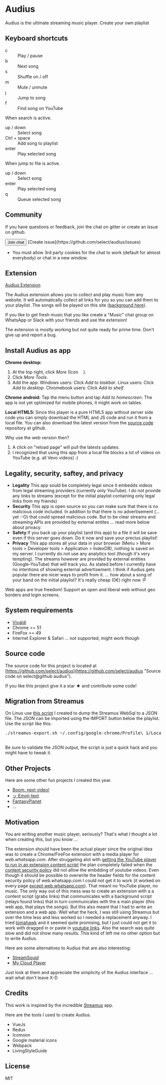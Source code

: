 # Audius

Audius is the ultimate streaming music player. Create your own playlist

## Keyboard shortcuts

<dl>
	<dt>c</dt>
	<dd>Play / pause</dd>
	<dt>b</dt>
	<dd>Next song</dd>
	<dt>s</dt>
	<dd>Shuffle on / off</dd>
	<dt>m</dt>
	<dd>Mute / unmute</dd>
	<dt>j</dt>
	<dd>Jump to song</dd>
	<dt>f</dt>
	<dd>Find song on YouTube</dd>
</dl>

When search is active.

<dl>
	<dt>up / down</dt>
	<dd>Select song</dd>
	<dt>Ctrl + space</dt>
	<dd>Add song to playlist</dd>
	<dt>enter</dt>
	<dd>Play selected song</dd>
</dl>

When jump to file is active.

<dl>
	<dt>up / down</dt>
	<dd>Select song</dd>
	<dt>enter</dt>
	<dd>Play selected song</dd>
	<dt>q</dt>
	<dd>Queue selected song</dd>
</dl>

## Community

If you have questions or feedback, join the chat on gitter or create an issue on github.  

<div class="about-player__community-btns"><button class="button btn--blue gitter-chat" v-on:click="openGitter">Join chat</button> [Create issue](https://github.com/select/audius/issues)</div>

* You must allow 3rd party cookies for the chat to work (default for almost everybody) or chat in a new window.

## Extension

[Audius Extension](https://chrome.google.com/webstore/detail/audius/ekpajajepcojhnjmlibfbjmdjcafajoh)

The Audius extension allows you to collect and play music from any website. It will automatically collect all links for you so you can add them to your playlist. The songs will be played on this site ([background here](#motivation)).

If you like to get fresh music that you like create a "Music" chat group on WhatsApp or Slack with your friends and use the extension!

The extension is mostly working but not quite ready for prime time. Don't give up and report a bug.

## Install Audius as app

**Chrome desktop:**

1.  At the top right, click _More_ (Icon <span class="wmp-icon-more_vert" style="font-size: .7em; display: inline-block; height: 1em; width: 1.3em"></span>).
2.  Click _More Tools_.
3.  Add the app:
    Windows users: Click _Add to taskbar_.
    Linux users: Click _Add to desktop_.
    Chromebook users: Click _Add to shelf_.

**Chrome android:**
Tap the menu button and tap _Add to homescreen_. The app is not yet optimized for mobile phones, it might work on tables.

**Local HTML5:**
Since this player is a pure HTML5 app without server side code you can simply download the HTML and JS code and run it from a local file. You can also download the latest version from the [source code](#source-code) repository at github.

Why use the web version then?

1.  A click on "reload page" will pull the latests updates.
2.  I recognized that using this app from a local file blocks a lot of videos on YouTube (e.g. all Vevo videos) :(

## Legality, security, saftey, and privacy

*   **Legality** This app sould be completely legal since it embedds videos from legal streaming providers (currently only YouTube). I do not provide any links to streams (except for the initial playlist containing only legal links from my friends)
*   **Security** This app is open source so you can make sure that there is no malicious code included. In addition to that there is no advertisement (... yet :-O) that could spread malicious code. But to be clear streams and streaming APIs are provided by external entites ... read more below about privacy.
*   **Safety** If you back up your playlist (and this app) to a file it will be save even if this server goes down. Do it now and save your precius playlist!
*   **Privacy** This app stores all your data in your browser (Menu > More tools > Developer tools > Application > IndexDB), nothing is saved on my server. I currently do not use any analytics tool (though it's very tempting). The streams however are provided by external entities (Google-YouTube) that will track you. As stated before I currently have no intentions of showing external advertisement. I think if Audius gets popular there are nicer ways to profit from it. ... how about a song of your band on the initial playlist? It's really cheap (0€) right now :P

Web apps are true freedom! Support an open and liberal web without geo borders and login screens.

## System requirements

*   [Vivaldi](https://vivaldi.com/download/)
*   Chrome >= 51
*   FireFox >= 49
*   Internet Explorer & Safari ... not supported, might work though

## Source code

The source code for this project is located at [https://github.com/select/audius](https://github.com/select/audius "Source code on select@github audius").

If you like this project give it a star ★ and contribute some code!

## Migration from Streamus

On Linux use [this script](https://github.com/select/audius/blob/master/src/scripts/streamus-export.sh) I created to dump the Streamus WebSql to a JSON file. The JSON can be imported using the IMPORT button below the playlist. Use the script like this:

<pre>./streamus-export.sh ~/.config/google-chrome/Profile\ 1/Local\ Storage/chrome-extension_jbnkffmindojffecdhbbmekbmkkfpmjd_0.localstorage
    </pre>

Be sure to validate the JSON output, the script is just a quick hack and you might have to tweak it.

## Other Projects

Here are some other fun projects I created this year.

*   [Boom, next video!](https://github.com/select/boomnext/)
*   [ッ Emoji-text](http://emoji-text.com/)
*   [FantasyPlanet](https://www.fantasyplanet.de/)
*   ...

## Motivation

You are writing another music player, seriously? That's what I thought a lot when creating this, but you know ...

The extension should have been the actual player since the original idea was to create a Chrome/FireFox extension with a media player for _web.whatsapp.com_. After struggeling alot with [getting the YouTube player to run in an extension content script](https://stackoverflow.com/questions/40309872/youtube-video-in-chrome-extension-content-script) the plan completely failed when the [content security policy](https://content-security-policy.com/) did not allow the embdding of youtube videos. Even though it should be possible to overwrite the header fields for the content security policy of web.whatsapp.com I could not get it to work (it worked on every page [except web.whatsapp.com](https://stackoverflow.com/questions/40322156/chrome-extension-can-not-get-header-with-onheadersreceived)). That meant no YouTube player, no music. The only way out of this mess was to create an extension with a a content script (grabs links) that communicates with a background script (relays found links) that in turn communicates with the a main player (this web app, that plays the songs). But this also meant that I had to write an extension and a web app. Well what the heck, I was still using Streamus but over the time less and less worked so I needed a replacement anyway. I tried [tomahawk](https://www.tomahawk-player.org/) and it seemed quite promising, but I just could not get it to work with dragged in or paste in [youtube links](https://github.com/tomahawk-player/tomahawk-resolvers/issues/126). Also the search was quite slow and did not show many results. This kind of left me no other option but to write Audius.

Here are some alternatives to Audius that are also interesting:

*   [StreamSquid](http://streamsquid.com/)
*   [My Cloud Player](https://mycloudplayers.com)

Just look at them and appreciate the simplicity of the Audius interface ... wait what don't leave X-D

## Credits

This work is inspired by the incredible [Streamus](https://www.reddit.com/r/streamus/) app.

Here are the tools I used to create Audius.

*   VueJs
*   Redux
*   Icomoon
*   Google material icons
*   Webpack
*   LivingStyleGuide

## License

MIT

</div>
